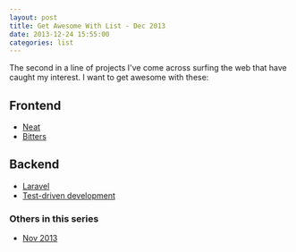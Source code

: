 ```yaml
---
layout: post
title: Get Awesome With List - Dec 2013
date: 2013-12-24 15:55:00
categories: list
---
```


The second in a line of projects I've come across surfing the web that
have caught my interest. I want to get awesome with these:

## Frontend
- [Neat](http://neat.bourbon.io/)
- [Bitters](http://bitters.bourbon.io/)

## Backend
- [Laravel](http://www.laravel.com/)
- [Test-driven development](http://en.wikipedia.org/wiki/Test-driven_development)

### Others in this series

- [Nov 2013](/posts/list/get-awesome-with-list-nov-2013/)